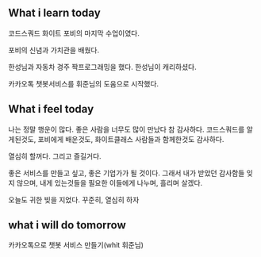 ## What i learn today
코드스쿼드 화이트 포비의 마지막 수업이였다.

포비의 신념과 가치관을 배웠다.

한성님과 자동차 경주 짝프로그래밍을 했다. 한성님이 캐리하셨다.

카카오톡 챗봇서비스를 휘준님의 도움으로 시작했다.

## What i feel today
나는 정말 행운이 많다. 좋은 사람을 너무도 많이 만났다 참 감사하다. 코드스쿼드를 알게된것도, 포비에게 배운것도, 화이트클래스 사람들과 함께한것도
감사하다.

열심히 할꺼다.
그리고 즐길거다.

좋은 서비스를 만들고 싶고, 좋은 기업가가 될 것이다.
그래서 내가 받았던 감사함들 잊지 않으며,
내게 있는것들을 필요한 이들에게 나누며, 흘리며 살겠다.

오늘도 귀한 빚을 지었다.
꾸준히, 열심히 하자


## what i will do tomorrow
카카오톡으로 챗봇 서비스 만들기(whit 휘준님)

